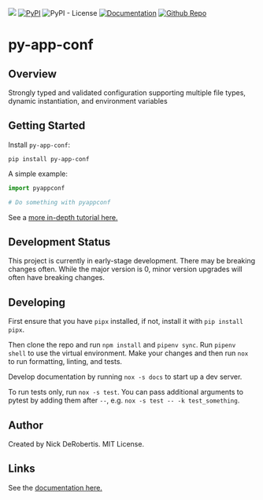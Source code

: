 [![](https://codecov.io/gh/nickderobertis/py-app-conf/branch/main/graph/badge.svg)](https://codecov.io/gh/nickderobertis/py-app-conf)
[![PyPI](https://img.shields.io/pypi/v/py-app-conf)](https://pypi.org/project/py-app-conf/)
![PyPI - License](https://img.shields.io/pypi/l/py-app-conf)
[![Documentation](https://img.shields.io/badge/documentation-pass-green)](https://nickderobertis.github.io/py-app-conf/)
[![Github Repo](https://img.shields.io/badge/repo-github-informational)](https://github.com/nickderobertis/py-app-conf/)


#  py-app-conf

## Overview

Strongly typed and validated configuration supporting multiple file types, dynamic instantiation, and environment variables

## Getting Started

Install `py-app-conf`:

```
pip install py-app-conf
```

A simple example:

```python
import pyappconf

# Do something with pyappconf
```

See a
[more in-depth tutorial here.](
https://nickderobertis.github.io/py-app-conf/tutorial.html
)

## Development Status

This project is currently in early-stage development. There may be
breaking changes often. While the major version is 0, minor version
upgrades will often have breaking changes.

## Developing

First ensure that you have `pipx` installed, if not, install it with `pip install pipx`.

Then clone the repo and run `npm install` and `pipenv sync`. Run `pipenv shell`
to use the virtual environment. Make your changes and then run `nox` to run formatting,
linting, and tests.

Develop documentation by running `nox -s docs` to start up a dev server.

To run tests only, run `nox -s test`. You can pass additional arguments to pytest
by adding them after `--`, e.g. `nox -s test -- -k test_something`.

## Author

Created by Nick DeRobertis. MIT License.

## Links

See the
[documentation here.](
https://nickderobertis.github.io/py-app-conf/
)
